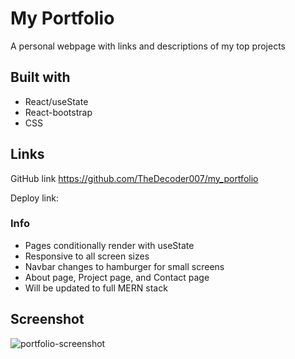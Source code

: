 # My Portfolio
A personal webpage with links and descriptions of my top projects

## Built with
* React/useState
* React-bootstrap
* CSS


## Links
GitHub link https://github.com/TheDecoder007/my_portfolio

Deploy link:

### Info
* Pages conditionally render with useState
* Responsive to all screen sizes
* Navbar changes to hamburger for small screens
* About page, Project page, and Contact page
* Will be updated to full MERN stack 

## Screenshot
![portfolio-screenshot](https://user-images.githubusercontent.com/101135574/184966209-86bda33d-8aea-4866-8bab-655c7c83c0d3.png)
